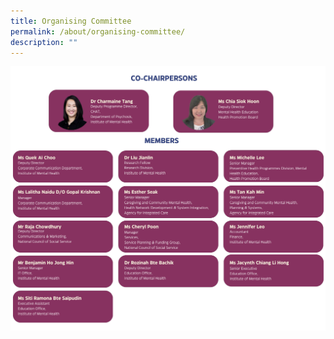 ```yaml
---
title: Organising Committee
permalink: /about/organising-committee/
description: ""
---
```

![](/images/orccommv3.png)